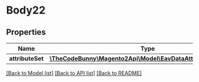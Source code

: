 # Body22

## Properties
Name | Type | Description | Notes
------------ | ------------- | ------------- | -------------
**attributeSet** | [**\TheCodeBunny\Magento2Api\Model\EavDataAttributeSetInterface**](EavDataAttributeSetInterface.md) |  | 

[[Back to Model list]](../README.md#documentation-for-models) [[Back to API list]](../README.md#documentation-for-api-endpoints) [[Back to README]](../README.md)


